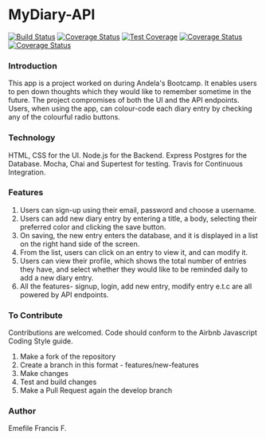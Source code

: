# MyDiary-API
[![Build Status](https://travis-ci.org/EmefileFrancis/MyDiary-API.svg?branch=develop)](https://travis-ci.org/EmefileFrancis/MyDiary-API)
[![Coverage Status](https://coveralls.io/repos/github/EmefileFrancis/MyDiary-API/badge.svg?branch=feature%2Ffetch-all-entries)](https://coveralls.io/github/EmefileFrancis/MyDiary-API?branch=feature%2Ffetch-all-entries)
[![Test Coverage](https://api.codeclimate.com/v1/badges/a99a88d28ad37a79dbf6/test_coverage)](https://codeclimate.com/github/codeclimate/codeclimate/test_coverage)
[![Coverage Status](https://coveralls.io/repos/github/EmefileFrancis/MyDiary-API/badge.svg)](https://coveralls.io/github/EmefileFrancis/MyDiary-API)
[![Coverage Status](https://coveralls.io/repos/github/EmefileFrancis/MyDiary-API/badge.svg?branch=features%2Ffetch-entry-by-id)](https://coveralls.io/github/EmefileFrancis/MyDiary-API?branch=features%2Ffetch-entry-by-id)

### Introduction
This app is a project worked on during Andela's Bootcamp. It enables users to pen down thoughts which they would like to remember sometime in the future. The project compromises of both the UI and the API endpoints. Users, when using the app, can colour-code each diary entry by checking any of the colourful radio buttons.

### Technology
HTML, CSS for the UI.
Node.js for the Backend.
Express
Postgres for the Database.
Mocha, Chai and Supertest for testing.
Travis for Continuous Integration.

### Features
1. Users can sign-up using their email, password and choose a username.
2. Users can add new diary entry by entering a title, a body, selecting their preferred color and clicking the save button.
3. On saving, the new entry enters the database, and it is displayed in a list on the right hand side of the screen.
4. From the list, users can click on an entry to view it, and can modify it.
5. Users can view their profile, which shows the total number of entries they have, and select whether they would like to be reminded daily to add a new diary entry.
6. All the features- signup, login, add new entry, modify entry e.t.c are all powered by API endpoints.

### To Contribute
Contributions are welcomed. Code should conform to the Airbnb Javascript Coding Style guide.
1. Make a fork of the repository
2. Create a branch in this format - features/new-features
3. Make changes
4. Test and build changes
5. Make a Pull Request again the develop branch

### Author
Emefile Francis F.
